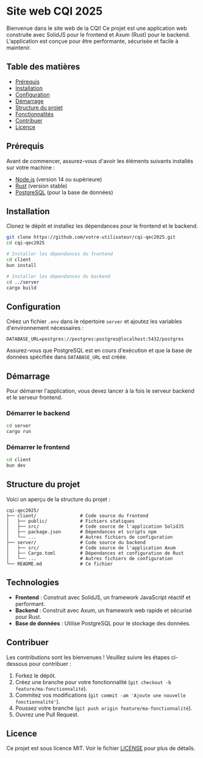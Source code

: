 # Site web CQI 2025

Bienvenue dans le site web de la CQI! Ce projet est une application web construite avec SolidJS pour le frontend et Axum (Rust) pour le backend. L'application est conçue pour être performante, sécurisée et facile à maintenir.

## Table des matières

- [Prérequis](#prérequis)
- [Installation](#installation)
- [Configuration](#configuration)
- [Démarrage](#démarrage)
- [Structure du projet](#structure-du-projet)
- [Fonctionnalités](#fonctionnalités)
- [Contribuer](#contribuer)
- [Licence](#licence)

## Prérequis

Avant de commencer, assurez-vous d'avoir les éléments suivants installés sur votre machine :

- [Node.js](https://nodejs.org/) (version 14 ou supérieure)
- [Rust](https://www.rust-lang.org/) (version stable)
- [PostgreSQL](https://www.postgresql.org/) (pour la base de données)

## Installation

Clonez le dépôt et installez les dépendances pour le frontend et le backend.

```bash
git clone https://github.com/votre-utilisateur/cqi-qec2025.git
cd cqi-qec2025

# Installer les dépendances du frontend
cd client
bun install

# Installer les dépendances du backend
cd ../server
cargo build
```

## Configuration

Créez un fichier `.env` dans le répertoire `server` et ajoutez les variables d'environnement nécessaires :

```env
DATABASE_URL=postgres://postgres:postgres@localhost:5432/postgres
```

Assurez-vous que PostgreSQL est en cours d'exécution et que la base de données spécifiée dans `DATABASE_URL` est créée.

## Démarrage

Pour démarrer l'application, vous devez lancer à la fois le serveur backend et le serveur frontend.

### Démarrer le backend

```bash
cd server
cargo run
```

### Démarrer le frontend

```bash
cd client
bun dev
```

## Structure du projet

Voici un aperçu de la structure du projet :

```
cqi-qec2025/
├── client/                # Code source du frontend
│   ├── public/            # Fichiers statiques
│   ├── src/               # Code source de l'application SolidJS
│   ├── package.json       # Dépendances et scripts npm
│   └── ...                # Autres fichiers de configuration
├── server/                # Code source du backend
│   ├── src/               # Code source de l'application Axum
│   ├── Cargo.toml         # Dépendances et configuration de Rust
│   └── ...                # Autres fichiers de configuration
└── README.md              # Ce fichier
```

## Technologies

- **Frontend** : Construit avec SolidJS, un framework JavaScript réactif et performant.
- **Backend** : Construit avec Axum, un framework web rapide et sécurisé pour Rust.
- **Base de données** : Utilise PostgreSQL pour le stockage des données.

## Contribuer

Les contributions sont les bienvenues ! Veuillez suivre les étapes ci-dessous pour contribuer :

1. Forkez le dépôt.
2. Créez une branche pour votre fonctionnalité (`git checkout -b feature/ma-fonctionnalité`).
3. Commitez vos modifications (`git commit -am 'Ajoute une nouvelle fonctionnalité'`).
4. Poussez votre branche (`git push origin feature/ma-fonctionnalité`).
5. Ouvrez une Pull Request.

## Licence

Ce projet est sous licence MIT. Voir le fichier [LICENSE](LICENSE) pour plus de détails.
